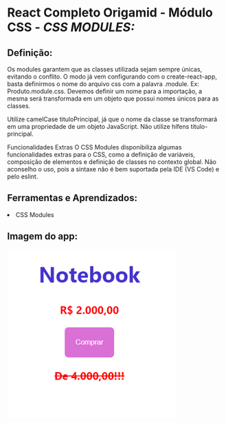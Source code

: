 # React Completo Origamid - Módulo CSS - <i> CSS MODULES: </i>

## Definição:
<p>Os modules garantem que as classes utilizada sejam sempre únicas, evitando o conflito. O modo já vem configurando com o create-react-app, basta definirmos o nome do arquivo css com a palavra .module. Ex: Produto.module.css. Devemos definir um nome para a importação, a mesma será transformada em um objeto que possui nomes únicos para as classes.</p>

<p>Utilize camelCase tituloPrincipal, já que o nome da classe se transformará em uma propriedade de um objeto JavaScript. Não utilize hífens titulo-principal.</p>

<p>Funcionalidades Extras
O CSS Modules disponibiliza algumas funcionalidades extras para o CSS, como a definição de variáveis, composição de elementos e definição de classes no contexto global. Não aconselho o uso, pois a sintaxe não é bem suportada pela IDE (VS Code) e pelo eslint.</p>


## Ferramentas e Aprendizados:
<li>CSS Modules </li>

## Imagem do app:

<img src="./img.png"/>